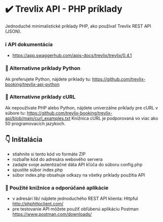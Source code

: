 # :heavy_check_mark: Trevlix API - PHP príklady
Jednoduché minimalistické príklady PHP, ako používať Trevlix REST API (JSON).

### :information_source: API dokumentácia 
* https://app.swaggerhub.com/apis-docs/trevlix/trevlix/0.4.1

### :round_pushpin: Alternatívne príklady Python
Ak preferujete Python, nájdete príklady tu:
https://github.com/trevlix-booking/trevlix-api-python

### :round_pushpin: Alternatívne príklady cURL
Ak nepoužívate PHP alebo Python, nájdete univerzálne príklady pre cURL v súbore tu:
https://github.com/trevlix-booking/trevlix-api/blob/main/curl_examples.txt
Knižnica cURL je podporovaná vo viac ako 50 programovacích jazykoch.

## :point_down: Inštalácia

* stiahnite si tento kód vo formáte ZIP
* rozbaľte kód do adresára webového servera
* zadajte svoje autentizačné dáta API kľúča do súboru config.php
* spustite súbor index.php
* súbor index.php obsahuje odkazy na všetky príklady použitia API

### :pray: Použité knižnice a odporúčané aplikácie
* v adresári lib/ nájdete jednoduchého REST API klienta: Httpful http://phphttpclient.com/
* pre testovanie API môžete použiť obľúbenú aplikáciu Postman https://www.postman.com/downloads/
